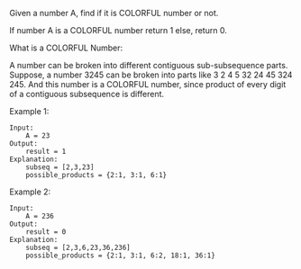 Given a number A, find if it is COLORFUL number or not.

If number A is a COLORFUL number return 1 else, return 0.

What is a COLORFUL Number:

A number can be broken into different contiguous sub-subsequence parts. 
Suppose, a number 3245 can be broken into parts like 3 2 4 5 32 24 45 324 245. 
And this number is a COLORFUL number, since product of every digit of a contiguous subsequence is different.  

Example 1:
```buildoutcfg
Input:
    A = 23
Output:
    result = 1
Explanation:
    subseq = [2,3,23]
    possible_products = {2:1, 3:1, 6:1}
```

Example 2:
```buildoutcfg
Input:
    A = 236
Output:
    result = 0
Explanation:
    subseq = [2,3,6,23,36,236] 
    possible_products = {2:1, 3:1, 6:2, 18:1, 36:1}
```